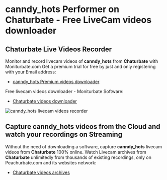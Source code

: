 # canndy_hots Performer on Chaturbate - Free LiveCam videos downloader

## Chaturbate Live Videos Recorder

Monitor and record livecam videos of **canndy_hots** from **Chaturbate** with Moniturbate.com
Get a premium trial for free by just and only registering with your Email address:
* [canndy_hots Premium videos downloader](https://moniturbate.com/request-demo-licence-key.html)

Free livecam videos downloader - Moniturbate Software:
* [Chaturbate videos downloader](https://moniturbate.com/moniturbate-download-software.html)

![canndy_hots livecam videos recorder](https://peachurnet.com/templates/moniturbate-software.png)


## Capture canndy_hots videos from the Cloud and watch your recordings on Streaming

Without the need of downloading a software, capture **canndy_hots** livecam videos from **Chaturbate** 100% online.
Watch Livecam archives from **Chaturbate** unlimitedly from thousands of existing recordings, only on Peachurbate.com and its websites network:
* [Chaturbate videos archives](https://peachurnet.com/)